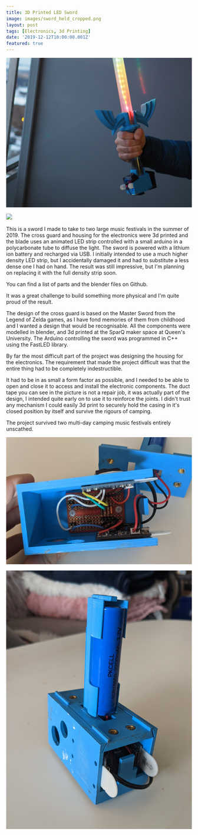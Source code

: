 ```yaml
---
title: 3D Printed LED Sword
image: images/sword_held_cropped.png
layout: post
tags: [Electronics, 3d Printing]
date: '2019-12-12T10:00:00.001Z'
featured: true
---
```


![](./images/sword_held_cropped.png)

![](./images/sword_held.png)

This is a sword I made to take to two large music festivals in the summer of 2019. The cross guard and housing for the electronics were 3d printed and the blade uses an animated LED strip controlled with a small arduino in a polycarbonate tube to diffuse the light. The sword is powered with a lithium ion battery and recharged via USB. I initially intended to use a much higher density LED strip, but I accidentally damaged it and had to substitute a less dense one I had on hand. The result was still impressive, but I'm planning on replacing it with the full density strip soon. 

You can find a list of parts and the blender files on Github. 

It was a great challenge to build something more physical and I'm quite proud of the result.

The design of the cross guard is based on the Master Sword from the Legend of Zelda games, as I have fond memories of them from childhood and I wanted a design that would be recognisable. All the components were modelled in blender, and 3d printed at the SparQ maker space at Queen's University. The Arduino controlling the sword was programmed in C++ using the FastLED library. 

By far the most difficult part of the project was designing the housing for the electronics. The requirement that made the project difficult was that the entire thing had to be completely indestructible. 

It had to be in as small a form factor as possible, and I needed to be able to open and close it to access and install the electronic components. The duct tape you can see in the picture is not a repair job, it was actually part of the design, I intended quite early on to use it to reinforce the joints. I didn't trust any mechanism I could easily 3d print to securely hold the casing in it's closed position by itself and survive the rigours of camping.

The project survived two multi-day camping music festivals entirely unscathed. 

![](./images/electronics_open.jpg)

![](./images/housing_closed.jpg)
